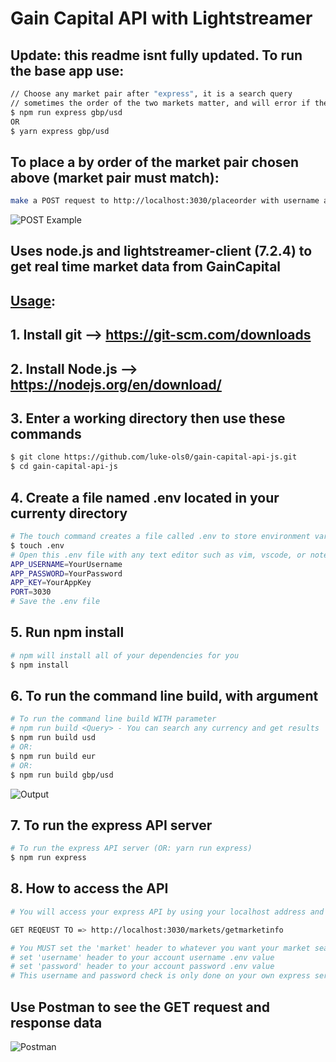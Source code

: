 #
# <b>Gain Capital API with Lightstreamer</b> 

## Update: this readme isnt fully updated. To run the base app use:
  ```sh
// Choose any market pair after "express", it is a search query 
// sometimes the order of the two markets matter, and will error if they are misordered
$ npm run express gbp/usd
OR
$ yarn express gbp/usd
```
## To place a by order of the market pair chosen above (market pair must match):
```sh
make a POST request to http://localhost:3030/placeorder with username and password headers
```
![POST Example](https://i.imgur.com/Co4nIRa.png "POST Example")

## Uses node.js and lightstreamer-client (7.2.4) to get real time market data from GainCapital


## <u>Usage</u>:
## 1. Install git --> https://git-scm.com/downloads
## 2. Install Node.js --> https://nodejs.org/en/download/
## 3. Enter a working directory then use these commands
```sh
$ git clone https://github.com/luke-ols0/gain-capital-api-js.git
$ cd gain-capital-api-js
```
## 4. Create a file named .env located in your currenty directory
```sh
# The touch command creates a file called .env to store environment variables
$ touch .env
# Open this .env file with any text editor such as vim, vscode, or notepad. Then paste in this text with your correct username, password, and app key from gaincapital. You can also choose any port number that is open.
APP_USERNAME=YourUsername
APP_PASSWORD=YourPassword
APP_KEY=YourAppKey
PORT=3030
# Save the .env file
```
## 5. Run npm install
```sh
# npm will install all of your dependencies for you
$ npm install
```
## 6. To run the command line build, with argument
```sh
# To run the command line build WITH parameter
# npm run build <Query> - You can search any currency and get results
$ npm run build usd
# OR:
$ npm run build eur
# OR: 
$ npm run build gbp/usd
```
![Output](https://i.imgur.com/5V4LCiR.png "Console Output")

## 7. To run the express API server
```sh
# To run the express API server (OR: yarn run express)
$ npm run express
```

## 8. How to access the API
```sh
# You will access your express API by using your localhost address and the PORT you set earlier in your .env file.

GET REQEUST TO => http://localhost:3030/markets/getmarketinfo

# You MUST set the 'market' header to whatever you want your market search query to be. 
# set 'username' header to your account username .env value
# set 'password' header to your account password .env value
# This username and password check is only done on your own express server, to make sure that random GET requests to your url doesnt result in API throttling
```
## Use Postman to see the GET request and response data

![Postman](https://i.imgur.com/KwYeLql.png "GET Request With Postman")
